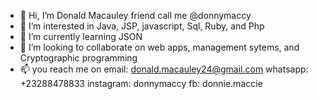 - 👋 Hi, I’m Donald Macauley friend call me @donnymaccy
- 👀 I’m interested in Java, JSP, javascript, Sql, Ruby, and Php
- 🌱 I’m currently learning JSON
- 💞️ I’m looking to collaborate on web apps, management sytems, and Cryptographic programming
- 📫 you reach me on email: donald.macauley24@gmail.com whatsapp: +23288478833 instagram: donnymaccy fb: donnie.maccie 

<!---
donnymaccy/donnymaccy is a ✨ special ✨ repository because its `README.md` (this file) appears on your GitHub profile.
You can click the Preview link to take a look at your changes.
--->

